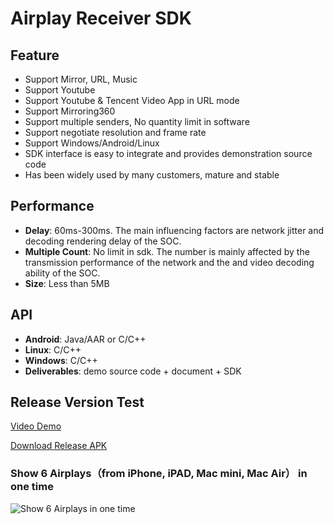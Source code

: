 # Airplay Receiver SDK

## Feature

* Support Mirror, URL, Music        
* Support Youtube 
* Support Youtube & Tencent Video App in URL mode        
* Support Mirroring360  
* Support multiple senders, No quantity limit in software    
* Support negotiate resolution and frame rate
* Support Windows/Android/Linux    
* SDK interface is easy to integrate and provides demonstration source code        
* Has been widely used by many customers, mature and stable                      

## Performance

* **Delay**: 60ms-300ms. The main influencing factors are network jitter and decoding rendering delay of the SOC.       
* **Multiple Count**: No limit in sdk. The number  is mainly affected by the transmission performance of the network and the and video decoding ability of the SOC.  
* **Size**: Less than 5MB  

## API

* **Android**: Java/AAR or C/C++         
* **Linux**: C/C++
* **Windows**: C/C++  
* **Deliverables**: demo source code + document + SDK

## Release Version Test

[Video Demo](https://youtu.be/BFXxS-F0uYQ)

[Download Release APK](https://github.com/WirelessPresentation/WirelessDisplay/releases/download/latest/BJCastTV.apk)

### Show 6 Airplays（from iPhone, iPAD, Mac mini, Mac Air） in one time
![Show 6 Airplays in one time](https://github.com/WirelessPresentation/WirelessDisplay-SDK/blob/main/zimg/airplay-6.jpg)
